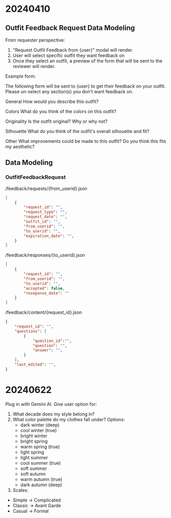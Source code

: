 # 20240410

##  Outfit Feedback Request Data Modeling

From requester perspective:
1. "Request Outfit Feedback from {user}" modal will render.
2. User will select specific outfit they want feedback on
3. Once they select an outfit, a preview of the form that will be sent to the reviewer will render. 

Example form:

The following form will be sent to {user} to get their feedback on your outfit. Please un-select any section(s) you don't want feedback on.

General
How would you describe this outfit? 

Colors
What do you think of the colors on this outfit? 

Originality 
Is the outfit original? Why or why not?

Silhouette
What do you think of the outfit's overall silhouette and fit? 

Other
What improvements could be made to this outfit?
Do you think this fits my aesthetic? 


## Data Modeling


### OutfitFeedbackRequest 
/feedback/requests/{from_userid}.json

``` json
[
    {
        "request_id": "",
        "request_type": "",
        "request_date": "",
        "outfit_id": "",
        "from_userid": "",
        "to_userid": "",
        "expiration_date": "",
    }
]
```

/feedback/responses/{to_userid}.json
``` json 
[
    {
        "request_id": "",
        "from_userid": "",
        "to_userid": "",
        "accepted": false,
        "reseponse_date": ""
    }
]
```

/feedback/content/{request_id}.json 
``` json 
{
    "request_id": "",
    "questions": [ 
        {
            "question_id":"",
            "question": "",
            "answer": "",
        }
    ],
    "last_edited": "",
}


```


# 20240622

Plug in with Gemini AI. Give user option for:
1. What decade does my style belong in?
2. What color palette do my clothes fall under? Options:
   - dark winter (deep)
   - cool winter (true)
   - bright winter
   - bright spring
   - warm spring (true)
   - light spring
   - light summer
   - cool summer (true)
   - soft summer
   - soft autumn 
   - warm autumn (true)
   - dark autumn (deep)
3. Scales:
  - Simple -> Complicated 
  - Classic -> Avant Garde
  - Casual -> Formal 





